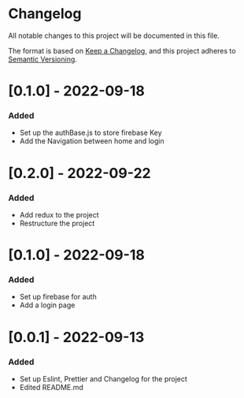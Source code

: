 # Changelog
All notable changes to this project will be documented in this file.

The format is based on [Keep a Changelog](https://keepachangelog.com/en/1.0.0/),
and this project adheres to [Semantic Versioning](https://semver.org/spec/v2.0.0.html).

# [0.1.0] - 2022-09-18

### Added

- Set up the authBase.js to store firebase Key
- Add the Navigation between home and login

# [0.2.0] - 2022-09-22

### Added

- Add redux to the project
- Restructure the project


# [0.1.0] - 2022-09-18

### Added

- Set up firebase for auth
- Add a login page

# [0.0.1] - 2022-09-13

### Added

- Set up Eslint, Prettier and Changelog for the project
- Edited README.md